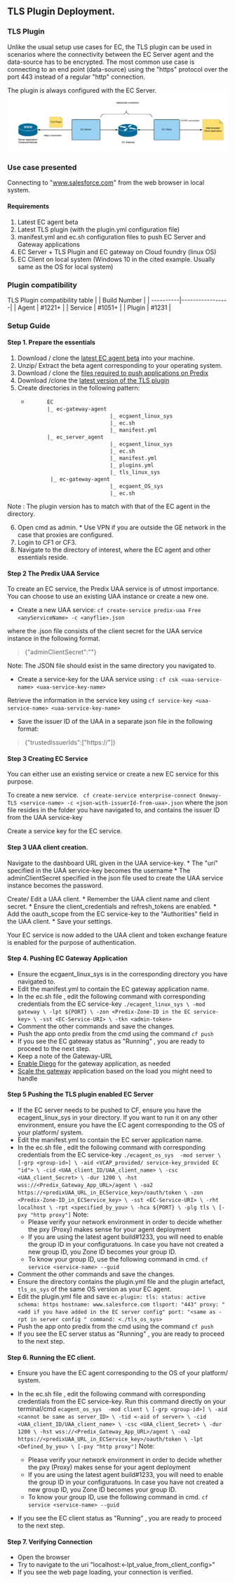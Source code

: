 ## TLS Plugin Deployment.
### TLS Plugin
Unlike the usual setup use cases for EC, the TLS plugin can be used in scenarios where the connectivity between the EC Server agent and the data-source has to be encrypted. The most common use case is connecting to an end point (data-source) using the "https" protocol over the port 443 instead of a regular "http" connection.

The plugin is always configured with the EC Server.
![TLS Plugin arch](docs/TLSPluginSetup.png)
     
### Use case presented
Connecting to "www.salesforce.com" from the web browser in local system.
#### Requirements
1. Latest EC agent beta
2. Latest TLS plugin (with the plugin.yml configuration file)
3. manifest.yml and ec.sh configuration files to push EC Server and Gateway applications
4. EC Server + TLS Plugin and EC gateway on Cloud foundry (linux OS)
5. EC Client on local system (Windows 10 in the cited example. Usually same as the OS for local system)

### Plugin compatibility
TLS Plugin compatibility table
|           |   Build Number  |
| ----------|-----------------|
| Agent     |      #1221+     |
| Service   |      #1051+     |
| Plugin    |      #1231      |
### Setup Guide
#### Step 1. Prepare the essentials
1. Download / clone the [latest EC agent beta]("https://github.com/Enterprise-connect/ec-sdk/tree/beta") into your machine.
2. Unzip/ Extract the beta agent corresponding to your operating system.
3. Download / clone the [files required to push applications on Predix]("https://github.com/Enterprise-connect/ec-agent-cf-push-sample/tree/cd53150b6854879254cf9837f31cc0444af79705")
4. Download /clone the [latest version of the TLS plugin]("https://github.com/Enterprise-connect/ec-sdk/tree/beta/plugins")  
5. Create directories in the following pattern:
    *           EC
                |_ ec-gateway-agent
                                    |_ ecgaent_linux_sys
                                    |_ ec.sh
                                    |_ manifest.yml
                |_ ec_server_agent
                                    |_ ecgaent_linux_sys
                                    |_ ec.sh
                                    |_ manifest.yml
                                    |_ plugins.yml
                                    |_ tls_linux_sys
                 |_ ec-gateway-agent
                                    |_ ecgaent_OS_sys
                                    |_ ec.sh
                                    
Note : The plugin version has to match with that of the EC agent in the directory.

6. Open cmd as admin.
    \* Use VPN if you are outside the GE network in the case that proxies are configured.
7. Login to CF1 or CF3. 
8. Navigate to the directory of interest, where the EC agent and other essentials reside.

#### Step 2 The Predix UAA Service
To create an EC service, the Predix UAA service is of utmost importance.
You can choose to use an existing UAA instance or create a new one.
* Create a new UAA service:
``
cf create-service predix-uaa Free <anyServiceName> -c <anyflie>.json
``

where the .json file consists of the client secret for the UAA service instance in the following format.
> {"adminClientSecret":"<the password for your UAA>"}

Note: The JSON file should exist in the same directory you navigated to.

* Create a service-key for the UAA service using :
``
cf csk <uaa-service-name> <uaa-service-key-name>
``

Retrieve the information in the service key using
``
cf service-key <uaa-service-name> <uaa-service-key-name>
``

* Save the issuer ID of the UAA in a separate json file in the following format:
> {"trustedIssuerIds":["https://<issuerID-from-uaa-service-key>"]}

#### Step 3 Creating EC Service
You can either use an existing service or create a new EC service for this purpose.

To create a new service. 
`` 
cf create-service enterprise-connect Oneway-TLS <service-name> -c <json-with-issuerId-from-uaa>.json
``
where the json file resides in the folder you have navigated to, and contains the issuer ID from the UAA service-key

Create a service key for the EC service.

#### Step 3 UAA client creation.

Navigate to the dashboard URL given in the UAA service-key. 
    * The "uri" specified in the UAA service-key becomes the username
    * The adminClientSecret specified in the json file used to create the UAA service instance becomes the password.

Create/ Edit a UAA client. 
    * Remember the UAA client name and client secret.
    * Ensure the client_credentials and refresh_tokens are enabled.
    * Add the oauth_scope from the EC service-key to the "Authorities" field in the UAA client.
    * Save your settings.

Your EC service is now added to the UAA client and token exchange feature is enabled for the purpose of authentication.

#### Step 4. Pushing EC Gateway Application
* Ensure the ecgaent_linux_sys is in the corresponding directory you have navigated to.
* Edit the manifest.yml to contain the EC gateway application name.
* In the ec.sh file , edit the following command with corresponding credentials from the EC service-key
``
./ecagent_linux_sys \
-mod gateway \
-lpt ${PORT} \
-zon <Predix-Zone-ID in the EC service-key> \
-sst <EC-Service-URI> \
-tkn <admin-token>
``
* Comment the other commands and save the changes.
* Push the app onto predix from the cmd using the command
    `` cf push ``
* If you see the EC gateway status as "Running" , you are ready to proceed to the next step.
* Keep a note of the Gateway-URL
* [Enable Diego]("https://github.com/cloudfoundry-attic/Diego-Enabler") for the gateway application, as needed
* [Scale the gateway]("https://docs.cloudfoundry.org/devguide/deploy-apps/cf-scale.html") application based on the load you might need to handle

#### Step 5 Pushing the TLS plugin enabled EC Server 

* If the EC server needs to be pushed to CF, ensure you have the ecagent_linux_sys in your directory. If you want to run it on any other environment, ensure you have the EC agent corresponding to the OS of your platform/ system.
* Edit the manifest.yml to contain the EC server application name.
* In the ec.sh file , edit the following command with corresponding credentials from the EC service-key
``
    ./ecagent_os_sys 
            -mod server \
            [-grp <group-id>] \
            -aid <VCAP_provided/ service-key_provided EC "id"> \
            -cid <UAA_client_ID/UAA_client_name> \
            -csc <UAA_client_Secret> \
            -dur 1200 \
            -hst wss://<Predix_Gateway_App_URL>/agent \
            -oa2 https://<predixUAA_URL_in_ECService_key>/oauth/token \
            -zon <Predix-Zone-ID_in_ECService_key> \
            -sst <EC-Service-URI> \
            -rht localhost \
            -rpt <specified_by_you> \
            -hca ${PORT} \
            -plg tls \
            [-pxy "http proxy"]
``
Note: 
    * Please verify your network environment in order to decide whether the pxy (Proxy) makes sense for your agent deployment
    * If you are using the latest agent build#1233, you will need to enable the group ID in your configuratuons. In case you have not created a new group ID, you Zone ID becomes your group ID.
    * To know your group ID, use the following command in cmd.
    `` cf service <service-name> --guid ``
* Comment the other commands and save the changes.
* Ensure the directory contains the plugin.yml file and the plugin artefact, ``tls_os_sys`` of the same OS version as your EC agent.
* Edit the plugin.yml file and save
``
    ec-plugin:
  tls:
    status: active
    schema: https
    hostname: www.salesforce.com
    tlsport: "443"
    proxy: "<add if you have added in the EC server config"
    port: "<same as -rpt in server config "
    command: <./tls_os_sys>
``
* Push the app onto predix from the cmd using the command
    `` cf push ``
* If you see the EC server status as "Running" , you are ready to proceed to the next step.

#### Step 6. Running the EC client.

* Ensure you have the EC agent corresponding to the OS of your platform/ system.
* In the ec.sh file , edit the following command with corresponding credentials from the EC service-key. Run this command directly on your terminal/cmd
``
    ecagent_os_sys 
            -mod client \
            [-grp <group-id>] \
            -aid <cannot be same as server_ID> \
            -tid <-aid of server> \
            -cid <UAA_client_ID/UAA_client_name> \
            -csc <UAA_client_Secret> \
            -dur 1200 \
            -hst wss://<Predix_Gateway_App_URL>/agent \
            -oa2 https://<predixUAA_URL_in_ECService_key>/oauth/token \
            -lpt <Defined_by_you> \
            [-pxy "http proxy"]
``
Note: 
    * Please verify your network environment in order to decide whether the pxy (Proxy) makes sense for your agent deployment
    * If you are using the latest agent build#1233, you will need to enable the group ID in your configuratuons. In case you have not created a new group ID, you Zone ID becomes your group ID.
    * To know your group ID, use the following command in cmd.
    `` cf service <service-name> --guid ``

* If you see the EC client status as "Running" , you are ready to proceed to the next step.

#### Step 7. Verifying Connection
* Open the browser
* Try to navigate to the uri "localhost:<-lpt_value_from_client_config>"
* If you see the web page loading, your connection is verified. 







